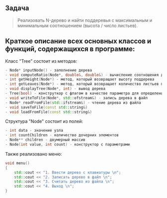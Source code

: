 ## Задача

> Реализовать N-дерево и найти поддеревья с максимальным и минимальным соотношением (высота / число листьев).


## Краткое описание всех основных классов и функций, содержащихся в программе:
Класс "Tree" состоит из методов:
```C++
- Node* inputNode() - заполнение дерева
- void computeRatio(Node*, double&, double&) - вычисление соотношения для каждого поддерева
- int getHeight(Node*) - метод, который возвращает высоту поддерева
- int getLeaves(Node*) - метод, который возвращает количество листьев поддерева
- void displayTree(Node*, int) - вывод дерева
- Tree(bool) - конструткор с флагом в качестве параметра для определения считывания с клавиатуры
- void writeToFile(Node*, std::ofstream&) - запись дерева в файл
- Node* readFromFile(std::ifstream&) - чтение дерева из файла
- void saveToFile(const std::string&)
- void loadFromFile(const std::string&)

```
Структура "Node" состоит из полей:
```C++
- int data - значение узла
- int countChildren - количество дочерних элементов
- Node** children - двумерный массив
- Node(int value, int count) - конструктор с параметрами
```
Также реализовано меню: 
```C++
void menu()
{
	std::cout << "1. Ввести дерево с клавиатуры \n";
	std::cout << "2. Записать дерево в файл \n";
	std::cout << "3. Считать дерево из файла \n";
	std::cout << "4. Выход \n";
}
```
